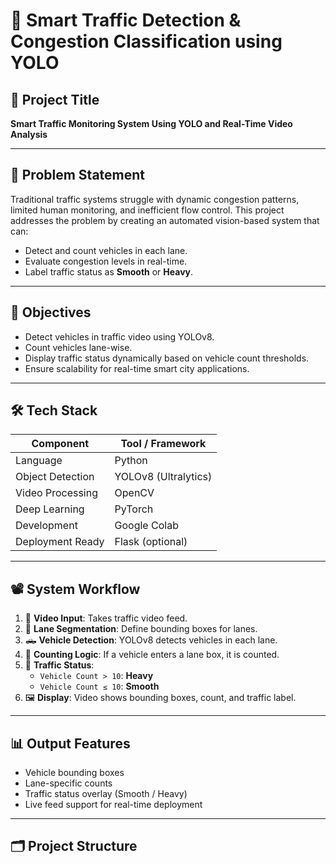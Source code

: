 # 🚦 Smart Traffic Detection & Congestion Classification using YOLO

## 📌 Project Title
**Smart Traffic Monitoring System Using YOLO and Real-Time Video Analysis**

---

## 🧠 Problem Statement

Traditional traffic systems struggle with dynamic congestion patterns, limited human monitoring, and inefficient flow control. This project addresses the problem by creating an automated vision-based system that can:

- Detect and count vehicles in each lane.
- Evaluate congestion levels in real-time.
- Label traffic status as **Smooth** or **Heavy**.

---

## 🎯 Objectives

- Detect vehicles in traffic video using YOLOv8.
- Count vehicles lane-wise.
- Display traffic status dynamically based on vehicle count thresholds.
- Ensure scalability for real-time smart city applications.

---

## 🛠️ Tech Stack

| Component         | Tool / Framework       |
|------------------|------------------------|
| Language          | Python                 |
| Object Detection  | YOLOv8 (Ultralytics)   |
| Video Processing  | OpenCV                 |
| Deep Learning     | PyTorch                |
| Development       | Google Colab           |
| Deployment Ready  | Flask (optional)       |

---

## 📽️ System Workflow

1. 🎥 **Video Input**: Takes traffic video feed.
2. 🔲 **Lane Segmentation**: Define bounding boxes for lanes.
3. 🛻 **Vehicle Detection**: YOLOv8 detects vehicles in each lane.
4. 🔢 **Counting Logic**: If a vehicle enters a lane box, it is counted.
5. 🚦 **Traffic Status**: 
   - `Vehicle Count > 10`: **Heavy**
   - `Vehicle Count ≤ 10`: **Smooth**
6. 🖼️ **Display**: Video shows bounding boxes, count, and traffic label.

---

## 📊 Output Features

- Vehicle bounding boxes
- Lane-specific counts
- Traffic status overlay (Smooth / Heavy)
- Live feed support for real-time deployment

---

## 🗂️ Project Structure

